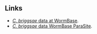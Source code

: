 
Links
--------

-   [*C. briggsae* data at
    WormBase](http://www.wormbase.org/species/c_briggsae).
-   [*C. briggsae* data WormBase
    ParaSite](https://parasite.wormbase.org/Caenorhabditis_briggsae_prjna10731).

